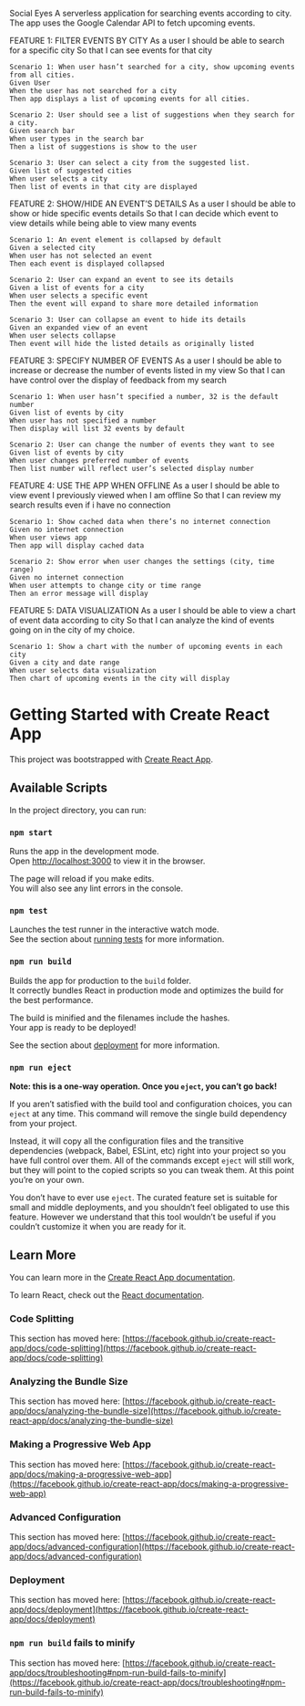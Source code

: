 Social Eyes
A serverless application for searching events according to city. The app uses the Google Calendar API to fetch upcoming events.

FEATURE 1: FILTER EVENTS BY CITY
As a user
I should be able to search for a specific city
So that I can see events for that city

    Scenario 1: When user hasn’t searched for a city, show upcoming events from all cities.
    Given User
    When the user has not searched for a city
    Then app displays a list of upcoming events for all cities.

    Scenario 2: User should see a list of suggestions when they search for a city.
    Given search bar 
    When user types in the search bar
    Then a list of suggestions is show to the user

    Scenario 3: User can select a city from the suggested list.
    Given list of suggested cities
    When user selects a city
    Then list of events in that city are displayed

FEATURE 2: SHOW/HIDE AN EVENT’S DETAILS
As a user 
I should be able to show or hide specific events details
So that I can decide which event to view details while being able to view many events

    Scenario 1: An event element is collapsed by default
    Given a selected city
    When user has not selected an event
    Then each event is displayed collapsed

    Scenario 2: User can expand an event to see its details
    Given a list of events for a city
    When user selects a specific event
    Then the event will expand to share more detailed information

    Scenario 3: User can collapse an event to hide its details
    Given an expanded view of an event
    When user selects collapse
    Then event will hide the listed details as originally listed


FEATURE 3: SPECIFY NUMBER OF EVENTS
As a user
I should be able to increase or decrease the number of events listed in my view
So that I can have control over the display of feedback from my search

    Scenario 1: When user hasn’t specified a number, 32 is the default number
    Given list of events by city	
    When user has not specified a number
    Then display will list 32 events by default

    Scenario 2: User can change the number of events they want to see
    Given list of events by city
    When user changes preferred number of events
    Then list number will reflect user’s selected display number

FEATURE 4: USE THE APP WHEN OFFLINE
As a user
I should be able to view event I previously viewed when I am offline
So that I can review my search results even if i have no connection

    Scenario 1: Show cached data when there’s no internet connection
    Given no internet connection
    When user views app
    Then app will display cached data

    Scenario 2: Show error when user changes the settings (city, time range)
    Given no internet connection
    When user attempts to change city or time range
    Then an error message will display

FEATURE 5: DATA VISUALIZATION
As a user
I should be able to view a chart of event data according to city
So that I can analyze the kind of events going on in the city of my choice. 

    Scenario 1: Show a chart with the number of upcoming events in each city
    Given a city and date range
    When user selects data visualization
    Then chart of upcoming events in the city will display


# Getting Started with Create React App

This project was bootstrapped with [Create React App](https://github.com/facebook/create-react-app).

## Available Scripts

In the project directory, you can run:

### `npm start`

Runs the app in the development mode.\
Open [http://localhost:3000](http://localhost:3000) to view it in the browser.

The page will reload if you make edits.\
You will also see any lint errors in the console.

### `npm test`

Launches the test runner in the interactive watch mode.\
See the section about [running tests](https://facebook.github.io/create-react-app/docs/running-tests) for more information.

### `npm run build`

Builds the app for production to the `build` folder.\
It correctly bundles React in production mode and optimizes the build for the best performance.

The build is minified and the filenames include the hashes.\
Your app is ready to be deployed!

See the section about [deployment](https://facebook.github.io/create-react-app/docs/deployment) for more information.

### `npm run eject`

**Note: this is a one-way operation. Once you `eject`, you can’t go back!**

If you aren’t satisfied with the build tool and configuration choices, you can `eject` at any time. This command will remove the single build dependency from your project.

Instead, it will copy all the configuration files and the transitive dependencies (webpack, Babel, ESLint, etc) right into your project so you have full control over them. All of the commands except `eject` will still work, but they will point to the copied scripts so you can tweak them. At this point you’re on your own.

You don’t have to ever use `eject`. The curated feature set is suitable for small and middle deployments, and you shouldn’t feel obligated to use this feature. However we understand that this tool wouldn’t be useful if you couldn’t customize it when you are ready for it.

## Learn More

You can learn more in the [Create React App documentation](https://facebook.github.io/create-react-app/docs/getting-started).

To learn React, check out the [React documentation](https://reactjs.org/).

### Code Splitting

This section has moved here: [https://facebook.github.io/create-react-app/docs/code-splitting](https://facebook.github.io/create-react-app/docs/code-splitting)

### Analyzing the Bundle Size

This section has moved here: [https://facebook.github.io/create-react-app/docs/analyzing-the-bundle-size](https://facebook.github.io/create-react-app/docs/analyzing-the-bundle-size)

### Making a Progressive Web App

This section has moved here: [https://facebook.github.io/create-react-app/docs/making-a-progressive-web-app](https://facebook.github.io/create-react-app/docs/making-a-progressive-web-app)

### Advanced Configuration

This section has moved here: [https://facebook.github.io/create-react-app/docs/advanced-configuration](https://facebook.github.io/create-react-app/docs/advanced-configuration)

### Deployment

This section has moved here: [https://facebook.github.io/create-react-app/docs/deployment](https://facebook.github.io/create-react-app/docs/deployment)

### `npm run build` fails to minify

This section has moved here: [https://facebook.github.io/create-react-app/docs/troubleshooting#npm-run-build-fails-to-minify](https://facebook.github.io/create-react-app/docs/troubleshooting#npm-run-build-fails-to-minify)
